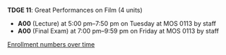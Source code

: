 **TDGE 11**: Great Performances on Film (4 units)

- **A00** (Lecture) at 5:00 pm–7:50 pm on Tuesday at MOS 0113 by staff
- **A00** (Final Exam) at 7:00 pm–9:59 pm on Friday at MOS 0113 by staff

[Enrollment numbers over time](./TDGE11.tsv)
